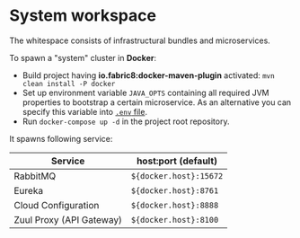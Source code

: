 # System workspace

The whitespace consists of infrastructural bundles and microservices. 

To spawn a "system" cluster in __Docker__:
- Build project having **io.fabric8:docker-maven-plugin** activated: `mvn clean install -P docker` 
- Set up environment variable `JAVA_OPTS` containing all required JVM properties to bootstrap a certain microservice. 
  As an alternative you can specify this variable into [`.env` file](https://docs.docker.com/compose/environment-variables/).   
- Run `docker-compose up -d` in the project root repository.

It spawns following service:

|Service|host:port (default)|
|---|---|
|RabbitMQ|`${docker.host}:15672`|
|Eureka|`${docker.host}:8761`|
|Cloud Configuration|`${docker.host}:8888`|
|Zuul Proxy (API Gateway)|`${docker.host}:8100`|